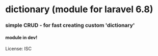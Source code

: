 # dictionary (module for laravel 6.8)

### simple CRUD - for fast creating custom 'dictionary' ###

#### module in dev!  ####

License: ISC


